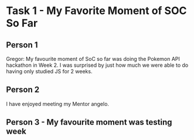 # Task 1 - My Favorite Moment of SOC So Far

## Person 1
Gregor: My favourite moment of SoC so far was doing the Pokemon API hackathon in Week 2. I was surprised by just how much we were able to do having only studied JS for 2 weeks.

## Person 2
I have enjoyed meeting my Mentor angelo. 

## Person 3 - My favourite moment was testing week

